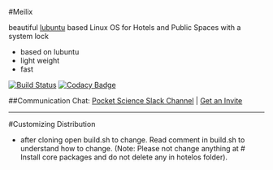 #Meilix

beautiful [lubuntu](http://lubuntu.net) based Linux OS for Hotels and Public Spaces with a system lock
* based on lubuntu
* light weight
* fast

[![Build Status](https://travis-ci.org/fossasia/meilix.svg?branch=master)](https://travis-ci.org/fossasia/meilix)
[![Codacy Badge](https://api.codacy.com/project/badge/Grade/06b894182dda4c8fb85f0025b11d6e72)](https://www.codacy.com/app/mb/meilix?utm_source=github.com&amp;utm_medium=referral&amp;utm_content=fossasia/meilix&amp;utm_campaign=Badge_Grade)

##Communication
Chat: [Pocket Science Slack Channel](http://fossasia.slack.com/messages/pocketscience/) | [Get an Invite](http://fossasia-slack.herokuapp.com/)

----
#Customizing Distribution

- after cloning open build.sh to change. Read comment in build.sh to understand how to change.
(Note: Please not change anything at # Install core packages and do not delete any in hotelos folder).
